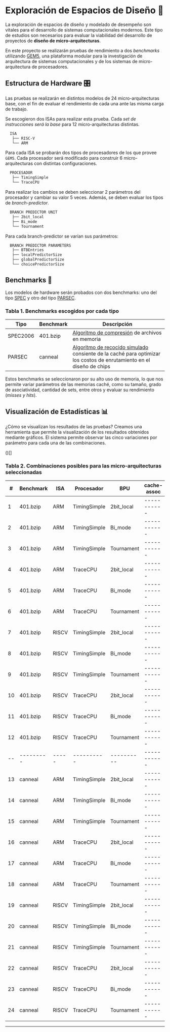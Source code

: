 # Exploración de Espacios de Diseño 🧭

La exploración de espacios de diseño y modelado de desempeño son vitales para el desarrollo de sistemas computacionales modernos. Este tipo de estudios son necesarios para evaluar la viabilidad del desarrollo de proyectos de **diseño de micro-arquitecturas**.

En este proyecto se realizarán pruebas de rendimiento a dos *benchmarks* utilizando [GEM5](https://www.gem5.org/), una plataforma modular para la investigación de arquitectura de sistemas computacionales y de los sistemas de micro-arquitectura de procesadores.

## Estructura de Hardware 🎛️

Las pruebas se realizarán en distintos modelos de 24 micro-arquitecturas base, con el fin de evaluar el rendimiento de cada una ante las misma carga de trabajo.

Se escogieron dos ISAs para realizar esta prueba. Cada *set de instrucciones será la base* para 12 micro-arquitecturas distintas.

``` bash
  ISA
   ├── RISC-V
   └── ARM
```

Para cada ISA se probarán dos tipos de procesadores de los que provee `GEM5`. Cada procesador será modificado para construir 6 micro-arquitecturas con distintas configuraciones.

``` bash
  PROCESADOR
   ├── TimingSimple
   └── TraceCPU
```

Para realizar los cambios se deben seleccionar 2 parámetros del procesador y cambiar su valor 5 veces. Además, se deben evaluar los tipos de *branch-predictor*.

``` bash
  BRANCH PREDICTOR UNIT
   ├── 2bit_local
   ├── Bi_mode
   └── Tournament
```

Para cada branch-predictor se varían sus parámetros:

``` bash
  BRANCH PREDICTOR PARAMETERS
   ├── BTBEntries
   ├── localPredictorSize
   ├── globalPredictorSize
   └── choicePredictorSize
```

## Benchmarks 🧪

Los modelos de hardware serán probados con dos benchmarks: uno del tipo [SPEC](http://www.m5sim.org/SPEC_benchmarks) y otro del tipo [PARSEC](https://parsec.cs.princeton.edu/download/tutorial/2.0/parsec-2.0-tutorial.pdf).

### Tabla 1. Benchmarks escogidos por cada tipo

| Tipo     | Benchmark | Descripción |
| -------  | --------- | ----------- |
| SPEC2006 | 401.bzip  | [Algoritmo de compresión](https://github.com/MartijnB/compression-benchmark/blob/master/bzip2-1.0.6/bzip2.txt) de archivos en memoria |
| PARSEC   | canneal   | [Algoritmo de recocido simulado](https://es.wikipedia.org/wiki/Algoritmo_de_recocido_simulado) consiente de la caché para optimizar los costos de enrutamiento en el diseño de chips|

Estos benchmarks se seleccionaron por su alto uso de memoria, lo que nos permite variar parámetros de las memorias caché, como su tamaño, grado de asociatividad, cantidad de sets, entre otros y evaluar su rendimiento (*misses y hits*).

## Visualización de Estadísticas 📊

¿Cómo se visualizan los resultados de las pruebas? Creamos una herramienta que permite la visualización de los resultados obtenidos mediante gráficos. El sistema permite observar las cinco variaciones por parámetro para cada una de las combinaciones.

()[]

### Tabla 2. Combinaciones posibles para las micro-arquitecturas seleccionadas

| #  | Benchmark | ISA   | Procesador   | BPU        | cache-assoc | cache-size |
| -  | --------- | ---   | ----------   | ---        | ----------- | ---------- |
| 1  | 401.bzip  | ARM   | TimingSimple | 2bit_local | ----------- | ---------- |
| 2  | 401.bzip  | ARM   | TimingSimple | Bi_mode    | ----------- | ---------- |
| 3  | 401.bzip  | ARM   | TimingSimple | Tournament | ----------- | ---------- |
| 4  | 401.bzip  | ARM   | TraceCPU     | 2bit_local | ----------- | ---------- |
| 5  | 401.bzip  | ARM   | TraceCPU     | Bi_mode    | ----------- | ---------- |
| 6  | 401.bzip  | ARM   | TraceCPU     | Tournament | ----------- | ---------- |
| 7  | 401.bzip  | RISCV | TimingSimple | 2bit_local | ----------- | ---------- |
| 8  | 401.bzip  | RISCV | TimingSimple | Bi_mode    | ----------- | ---------- |
| 9  | 401.bzip  | RISCV | TimingSimple | Tournament | ----------- | ---------- |
| 10 | 401.bzip  | RISCV | TraceCPU     | 2bit_local | ----------- | ---------- |
| 11 | 401.bzip  | RISCV | TraceCPU     | Bi_mode    | ----------- | ---------- |
| 12 | 401.bzip  | RISCV | TraceCPU     | Tournament | ----------- | ---------- |
| -- | --------- | ----- | ----------   | ---------- | ----------- | ---------- |
| 13 | canneal   | ARM   | TimingSimple | 2bit_local | ----------- | ---------- |
| 14 | canneal   | ARM   | TimingSimple | Bi_mode    | ----------- | ---------- |
| 15 | canneal   | ARM   | TimingSimple | Tournament | ----------- | ---------- |
| 16 | canneal   | ARM   | TraceCPU     | 2bit_local | ----------- | ---------- |
| 17 | canneal   | ARM   | TraceCPU     | Bi_mode    | ----------- | ---------- |
| 18 | canneal   | ARM   | TraceCPU     | Tournament | ----------- | ---------- |
| 19 | canneal   | RISCV | TimingSimple | 2bit_local | ----------- | ---------- |
| 20 | canneal   | RISCV | TimingSimple | Bi_mode    | ----------- | ---------- |
| 21 | canneal   | RISCV | TimingSimple | Tournament | ----------- | ---------- |
| 22 | canneal   | RISCV | TraceCPU     | 2bit_local | ----------- | ---------- |
| 23 | canneal   | RISCV | TraceCPU     | Bi_mode    | ----------- | ---------- |
| 24 | canneal   | RISCV | TraceCPU     | Tournament | ----------- | ---------- |

***
